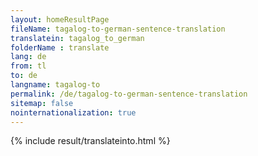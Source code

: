 ```yaml
---
layout: homeResultPage
fileName: tagalog-to-german-sentence-translation
translatein: tagalog_to_german
folderName : translate
lang: de
from: tl
to: de
langname: tagalog-to
permalink: /de/tagalog-to-german-sentence-translation
sitemap: false
nointernationalization: true
---
```

{% include result/translateinto.html %}

<script src="/js/result/translation.js" data-foldername="{{page.folderName}}" data-lang="{{page.lang}}"></script>

